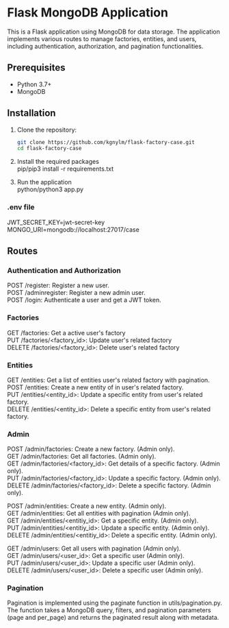 # Flask MongoDB Application

This is a Flask application using MongoDB for data storage. The application implements various routes to manage factories, entities, and users, including authentication, authorization, and pagination functionalities.

## Prerequisites

- Python 3.7+
- MongoDB

## Installation

1. Clone the repository:

   ```bash
   git clone https://github.com/kgnylm/flask-factory-case.git
   cd flask-factory-case

   ```

2. Install the required packages  
   pip/pip3 install -r requirements.txt

3. Run the application  
   python/python3 app.py

### .env file
 JWT_SECRET_KEY=jwt-secret-key  
 MONGO_URI=mongodb://localhost:27017/case

## Routes

### Authentication and Authorization

POST /register: Register a new user.  
POST /adminregister: Register a new admin user.  
POST /login: Authenticate a user and get a JWT token.

### Factories

GET /factories: Get a active user's factory  
PUT /factories/<factory_id>: Update user's related factory  
DELETE /factories/<factory_id>: Delete user's related factory

### Entities

GET /entities: Get a list of entities user's related factory with pagination.  
POST /entities: Create a new entity of in user's related factory.  
PUT /entities/<entity_id>: Update a specific entity from user's related factory.  
DELETE /entities/<entity_id>: Delete a specific entity from user's related factory.

### Admin

POST /admin/factories: Create a new factory. (Admin only).  
GET /admin/factories: Get all factories. (Admin only).  
GET /admin/factories/<factory_id>: Get details of a specific factory. (Admin only).  
PUT /admin/factories/<factory_id>: Update a specific factory. (Admin only).  
DELETE /admin/factories/<factory_id>: Delete a specific factory. (Admin only).

POST /admin/entities: Create a new entity. (Admin only).  
GET /admin/entities: Get all entities with pagination (Admin only).  
GET /admin/entities/<entitiy_id>: Get a specific entity. (Admin only).  
PUT /admin/entities/<entitiy_id>: Update a specific entity. (Admin only).  
DELETE /admin/entities/<entitiy_id>: Delete a specific entity. (Admin only).

GET /admin/users: Get all users with pagination (Admin only).  
GET /admin/users/<user_id>: Get a specific user (Admin only).  
PUT /admin/users/<user_id>: Update a specific user (Admin only).  
DELETE /admin/users/<user_id>: Delete a specific user (Admin only).

### Pagination

Pagination is implemented using the paginate function in utils/pagination.py. The function takes a MongoDB query, filters, and pagination parameters (page and per_page) and returns the paginated result along with metadata.
